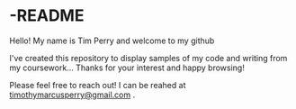 # -README
Hello! My name is Tim Perry and welcome to my github

I've created this repository to display samples of my code and writing from my coursework...
Thanks for your interest and happy browsing!

Please feel free to reach out!
I can be reahed at timothymarcusperry@gmail.com
.

